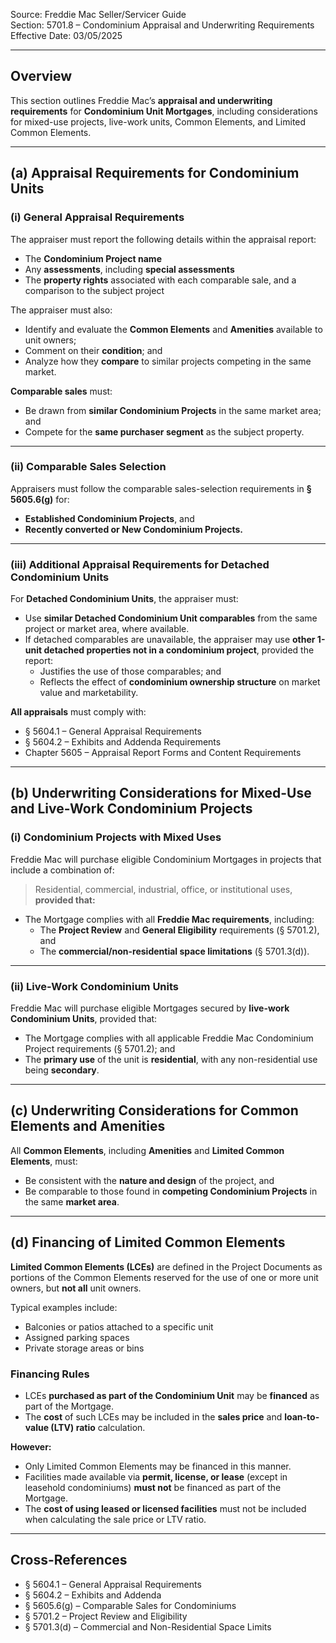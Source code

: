 Source: Freddie Mac Seller/Servicer Guide  
Section: 5701.8 – Condominium Appraisal and Underwriting Requirements  
Effective Date: 03/05/2025  

---

## Overview
This section outlines Freddie Mac’s **appraisal and underwriting requirements** for **Condominium Unit Mortgages**, including considerations for mixed-use projects, live-work units, Common Elements, and Limited Common Elements.

---

## (a) Appraisal Requirements for Condominium Units

### (i) General Appraisal Requirements
The appraiser must report the following details within the appraisal report:

- The **Condominium Project name**  
- Any **assessments**, including **special assessments**  
- The **property rights** associated with each comparable sale, and a comparison to the subject project  

The appraiser must also:
- Identify and evaluate the **Common Elements** and **Amenities** available to unit owners;  
- Comment on their **condition**; and  
- Analyze how they **compare** to similar projects competing in the same market.

**Comparable sales** must:
- Be drawn from **similar Condominium Projects** in the same market area; and  
- Compete for the **same purchaser segment** as the subject property.

---

### (ii) Comparable Sales Selection
Appraisers must follow the comparable sales-selection requirements in **§ 5605.6(g)** for:
- **Established Condominium Projects**, and  
- **Recently converted or New Condominium Projects.**

---

### (iii) Additional Appraisal Requirements for Detached Condominium Units
For **Detached Condominium Units**, the appraiser must:
- Use **similar Detached Condominium Unit comparables** from the same project or market area, where available.  
- If detached comparables are unavailable, the appraiser may use **other 1-unit detached properties not in a condominium project**, provided the report:
  - Justifies the use of those comparables; and  
  - Reflects the effect of **condominium ownership structure** on market value and marketability.

**All appraisals** must comply with:
- § 5604.1 – General Appraisal Requirements  
- § 5604.2 – Exhibits and Addenda Requirements  
- Chapter 5605 – Appraisal Report Forms and Content Requirements  

---

## (b) Underwriting Considerations for Mixed-Use and Live-Work Condominium Projects

### (i) Condominium Projects with Mixed Uses
Freddie Mac will purchase eligible Condominium Mortgages in projects that include a combination of:
> Residential, commercial, industrial, office, or institutional uses,  
**provided that:**
- The Mortgage complies with all **Freddie Mac requirements**, including:
  - The **Project Review** and **General Eligibility** requirements (§ 5701.2), and  
  - The **commercial/non-residential space limitations** (§ 5701.3(d)).

---

### (ii) Live-Work Condominium Units
Freddie Mac will purchase eligible Mortgages secured by **live-work Condominium Units**, provided that:
- The Mortgage complies with all applicable Freddie Mac Condominium Project requirements (§ 5701.2); and  
- The **primary use** of the unit is **residential**, with any non-residential use being **secondary**.

---

## (c) Underwriting Considerations for Common Elements and Amenities
All **Common Elements**, including **Amenities** and **Limited Common Elements**, must:
- Be consistent with the **nature and design** of the project, and  
- Be comparable to those found in **competing Condominium Projects** in the same **market area**.

---

## (d) Financing of Limited Common Elements
**Limited Common Elements (LCEs)** are defined in the Project Documents as portions of the Common Elements reserved for the use of one or more unit owners, but **not all** unit owners.

Typical examples include:
- Balconies or patios attached to a specific unit  
- Assigned parking spaces  
- Private storage areas or bins  

### Financing Rules
- LCEs **purchased as part of the Condominium Unit** may be **financed** as part of the Mortgage.  
- The **cost** of such LCEs may be included in the **sales price** and **loan-to-value (LTV) ratio** calculation.  

**However:**
- Only Limited Common Elements may be financed in this manner.  
- Facilities made available via **permit, license, or lease** (except in leasehold condominiums) **must not** be financed as part of the Mortgage.  
- The **cost of using leased or licensed facilities** must not be included when calculating the sale price or LTV ratio.

---

## Cross-References
- § 5604.1 – General Appraisal Requirements  
- § 5604.2 – Exhibits and Addenda  
- § 5605.6(g) – Comparable Sales for Condominiums  
- § 5701.2 – Project Review and Eligibility  
- § 5701.3(d) – Commercial and Non-Residential Space Limits  
